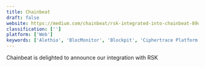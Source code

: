 ```yaml
---
title: Chainbeat
draft: false 
website: https://medium.com/chainbeat/rsk-integrated-into-chainbeat-89d58751f50b
classification: ['']
platform: ['Web']
keywords: ['Alethio', 'BlocMonitor', 'Blockpit', 'Ciphertrace Platform', 'Dune Analytics', 'Elliptic']
---
```

Chainbeat is delighted to announce our integration with RSK